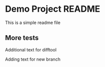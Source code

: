 # Demo Project README

This is a simple readme file 

## More tests


Additional text for difftool

Adding text for new branch